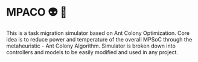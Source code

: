 # MPACO :alien: :purple_heart:
This is a task migration simulator based on Ant Colony Optimization. Core idea is to reduce power and temperature of the overall MPSoC through the metaheuristic - Ant Colony Algorithm. Simulator is broken down into controllers and models to be easily modified and used in any project. 

